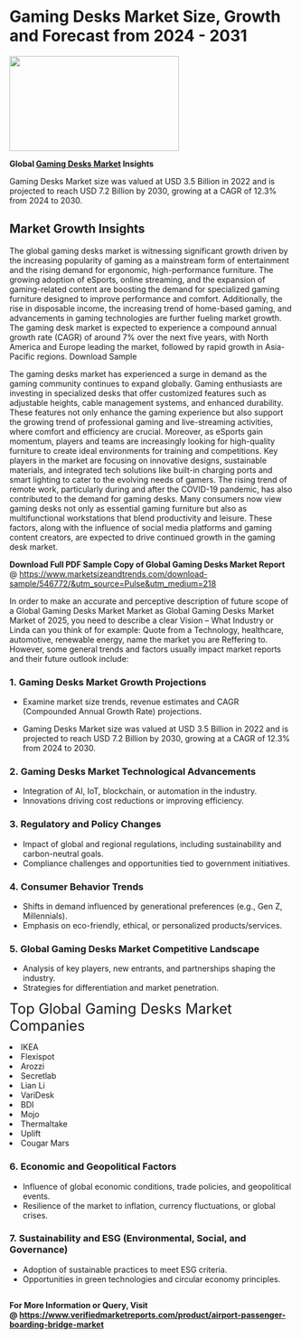 <H1>Gaming Desks Market Size, Growth and Forecast from 2024 - 2031</H1><img class="aligncenter size-medium wp-image-584254" src="https://thirdeyenews.in/wp-content/uploads/2024/09/Global-Market-Research-300x168.jpeg" alt="" width="300" height="168" /><p><strong>Global&nbsp;<a href="https://www.marketsizeandtrends.com/download-sample/546772/&amp;utm_source=Pulse&amp;utm_medium=218">Gaming Desks Market</a> Insights</strong></p><p>Gaming Desks Market size was valued at USD 3.5 Billion in 2022 and is projected to reach USD 7.2 Billion by 2030, growing at a CAGR of 12.3% from 2024 to 2030.</p><p><h2>Market Growth Insights</h2> <p>The global gaming desks market is witnessing significant growth driven by the increasing popularity of gaming as a mainstream form of entertainment and the rising demand for ergonomic, high-performance furniture. The growing adoption of eSports, online streaming, and the expansion of gaming-related content are boosting the demand for specialized gaming furniture designed to improve performance and comfort. Additionally, the rise in disposable income, the increasing trend of home-based gaming, and advancements in gaming technologies are further fueling market growth. The gaming desk market is expected to experience a compound annual growth rate (CAGR) of around 7% over the next five years, with North America and Europe leading the market, followed by rapid growth in Asia-Pacific regions. Download Sample </p> <p>The gaming desks market has experienced a surge in demand as the gaming community continues to expand globally. Gaming enthusiasts are investing in specialized desks that offer customized features such as adjustable heights, cable management systems, and enhanced durability. These features not only enhance the gaming experience but also support the growing trend of professional gaming and live-streaming activities, where comfort and efficiency are crucial. Moreover, as eSports gain momentum, players and teams are increasingly looking for high-quality furniture to create ideal environments for training and competitions. Key players in the market are focusing on innovative designs, sustainable materials, and integrated tech solutions like built-in charging ports and smart lighting to cater to the evolving needs of gamers. The rising trend of remote work, particularly during and after the COVID-19 pandemic, has also contributed to the demand for gaming desks. Many consumers now view gaming desks not only as essential gaming furniture but also as multifunctional workstations that blend productivity and leisure. These factors, along with the influence of social media platforms and gaming content creators, are expected to drive continued growth in the gaming desk market. </p><p><span class=""><strong>Download Full PDF Sample Copy of Global Gaming Desks Market Report</strong> @ <a href="https://www.marketsizeandtrends.com/download-sample/546772/&amp;utm_source=Pulse&amp;utm_medium=218" target="_blank">https://www.marketsizeandtrends.com/download-sample/546772/&amp;utm_source=Pulse&amp;utm_medium=218</a></span></p><p>In order to make an accurate and perceptive description of future scope of a Global&nbsp;Gaming Desks Market Market as Global&nbsp;Gaming Desks Market Market of 2025, you need to describe a clear Vision &ndash; What Industry or Linda can you think of for example: Quote from a Technology, healthcare, automotive, renewable energy, name the market you are Reffering to. However, some general trends and factors usually impact market reports and their future outlook include:</p><h3>1.&nbsp;<strong>Gaming Desks Market Growth Projections</strong></h3><ul><li>Examine market size trends, revenue estimates and CAGR (Compounded Annual Growth Rate) projections.</li><li><p>Gaming Desks Market size was valued at USD 3.5 Billion in 2022 and is projected to reach USD 7.2 Billion by 2030, growing at a CAGR of 12.3% from 2024 to 2030.</p></li></ul><h3>2.&nbsp;<strong>Gaming Desks Market Technological Advancements</strong></h3><ul><li>Integration of AI, IoT, blockchain, or automation in the industry.</li><li>Innovations driving cost reductions or improving efficiency.</li></ul><h3>3.&nbsp;<strong>Regulatory and Policy Changes</strong></h3><ul><li>Impact of global and regional regulations, including sustainability and carbon-neutral goals.</li><li>Compliance challenges and opportunities tied to government initiatives.</li></ul><h3>4.&nbsp;<strong>Consumer Behavior Trends</strong></h3><ul><li>Shifts in demand influenced by generational preferences (e.g., Gen Z, Millennials).</li><li>Emphasis on eco-friendly, ethical, or personalized products/services.</li></ul><h3>5.&nbsp;<strong>Global Gaming Desks Market Competitive Landscape</strong></h3><ul><li>Analysis of key players, new entrants, and partnerships shaping the industry.</li><li>Strategies for differentiation and market penetration.</li></ul><p data-pm-slice="1 1 []"><span style="color: inherit; font-family: inherit; font-size: 25px;">Top Global Gaming Desks Market Companies</span></p><div class="" data-test-id=""><p><li>IKEA</li><li> Flexispot</li><li> Arozzi</li><li> Secretlab</li><li> Lian Li</li><li> VariDesk</li><li> BDI</li><li> Mojo</li><li> Thermaltake</li><li> Uplift</li><li> Cougar Mars</li></p></div><h3>6.&nbsp;<strong>Economic and Geopolitical Factors</strong></h3><ul><li>Influence of global economic conditions, trade policies, and geopolitical events.</li><li>Resilience of the market to inflation, currency fluctuations, or global crises.</li></ul><h3>7.&nbsp;<strong>Sustainability and ESG (Environmental, Social, and Governance)</strong></h3><ul><li>Adoption of sustainable practices to meet ESG criteria.</li><li>Opportunities in green technologies and circular economy principles.</li></ul><h2><strong style="font-size: 14px;">For More Information or Query, Visit @&nbsp;</strong><a style="background-color: #ffffff; font-size: 14px;" href="https://www.marketsizeandtrends.com/report/gaming-desks-market/" target="_blank">https://www.verifiedmarketreports.com/product/airport-passenger-boarding-bridge-market</a></h2>
